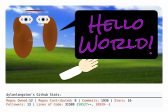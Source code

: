 <!-- 
Version 2.0.22
Built Tue May 28 2024 10:36:15 GMT+0000 (Coordinated Universal Time)
-->

<h1 align="center">
  <a href="./src/ReadMe.md" title="Click to View Source">
    <picture width="100%" alt="Dylan">
      <source media="(prefers-color-scheme: dark)" srcset="dylan-dark.svg?version=2.0.22">
      <img src="dylan-light.svg?version=2.0.22" alt="Dylan">
    </picture>
  </a>
</h1>

<div align="center">
  <picture width="100%" alt="Profile Info and Stats">
    <source media="(prefers-color-scheme: dark)" srcset="stats-dark.svg?version=2.0.22">
    <img src="stats-light.svg?version=2.0.22" alt="Profile Info and Stats">
  </picture>
</div>
